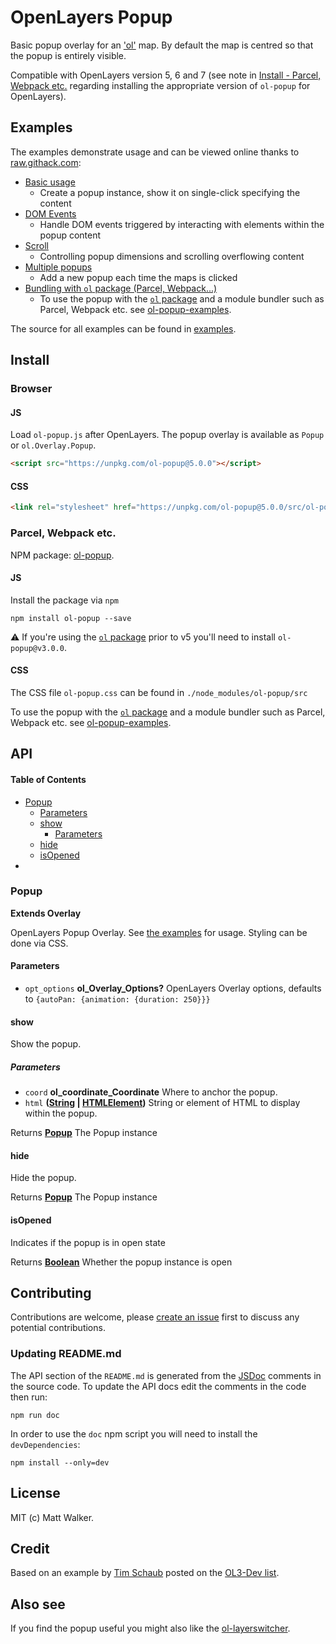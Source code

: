 # OpenLayers Popup

Basic popup overlay for an ['ol'](https://github.com/openlayers/openlayers) map. By
default the map is centred so that the popup is entirely visible.

Compatible with OpenLayers version 5, 6 and 7 (see note in [Install - Parcel,
Webpack etc.](#parcel-webpack-etc) regarding installing the appropriate version
of `ol-popup` for OpenLayers).

## Examples

The examples demonstrate usage and can be viewed online thanks to [raw.githack.com](http://raw.githack.com/):

*   [Basic usage](http://raw.githack.com/walkermatt/ol-popup/master/examples/popup.html)
    *   Create a popup instance, show it on single-click specifying the content
*   [DOM Events](http://raw.githack.com/walkermatt/ol-popup/master/examples/dom-events.html)
    *   Handle DOM events triggered by interacting with elements within the popup content
*   [Scroll](http://raw.githack.com/walkermatt/ol-popup/master/examples/scroll.html)
    *   Controlling popup dimensions and scrolling overflowing content
*   [Multiple popups](http://raw.githack.com/walkermatt/ol-popup/master/examples/multiple.html)
    *   Add a new popup each time the maps is clicked
*   [Bundling with `ol` package (Parcel, Webpack...)](https://github.com/walkermatt/ol-popup-examples)
    *   To use the popup with the [`ol` package](https://www.npmjs.com/package/ol) and a module bundler such as Parcel, Webpack etc. see [ol-popup-examples](https://github.com/walkermatt/ol-popup-examples).

The source for all examples can be found in [examples](examples).

## Install

### Browser

#### JS

Load `ol-popup.js` after OpenLayers. The popup overlay is available as `Popup` or `ol.Overlay.Popup`.

```HTML
<script src="https://unpkg.com/ol-popup@5.0.0"></script>
```

#### CSS

```HTML
<link rel="stylesheet" href="https://unpkg.com/ol-popup@5.0.0/src/ol-popup.css" />
```

### Parcel, Webpack etc.

NPM package: [ol-popup](https://www.npmjs.com/package/ol-popup).

#### JS

Install the package via `npm`

    npm install ol-popup --save

:warning: If you're using the [`ol` package](https://www.npmjs.com/package/ol) prior to v5 you'll need to install `ol-popup@v3.0.0`.

#### CSS

The CSS file `ol-popup.css` can be found in `./node_modules/ol-popup/src`

To use the popup with the [`ol` package](https://www.npmjs.com/package/ol) and a module bundler such as Parcel, Webpack etc. see [ol-popup-examples](https://github.com/walkermatt/ol-popup-examples).

## API

<!-- Generated by documentation.js. Update this documentation by updating the source code. -->

#### Table of Contents

*   [Popup](#popup)
    *   [Parameters](#parameters)
    *   [show](#show)
        *   [Parameters](#parameters-1)
    *   [hide](#hide)
    *   [isOpened](#isopened)
*   [](#)

### Popup

**Extends Overlay**

OpenLayers Popup Overlay.
See [the examples](./examples) for usage. Styling can be done via CSS.

#### Parameters

*   `opt_options` **ol\_Overlay\_Options?** OpenLayers Overlay options,
    defaults to `{autoPan: {animation: {duration: 250}}}`

#### show

Show the popup.

##### Parameters

*   `coord` **ol\_coordinate\_Coordinate** Where to anchor the popup.
*   `html` **([String](https://developer.mozilla.org/docs/Web/JavaScript/Reference/Global_Objects/String) | [HTMLElement](https://developer.mozilla.org/docs/Web/HTML/Element))** String or element of HTML to display within the popup.

Returns **[Popup](#popup)** The Popup instance

#### hide

Hide the popup.

Returns **[Popup](#popup)** The Popup instance

#### isOpened

Indicates if the popup is in open state

Returns **[Boolean](https://developer.mozilla.org/docs/Web/JavaScript/Reference/Global_Objects/Boolean)** Whether the popup instance is open

###

## Contributing

Contributions are welcome, please [create an issue](https://github.com/walkermatt/ol-popup/issues) first to discuss any potential contributions.

### Updating README.md

The API section of the `README.md` is generated from the [JSDoc](http://usejsdoc.org/) comments in the source code. To update the API docs edit the comments in the code then run:

    npm run doc

In order to use the `doc` npm script you will need to install the `devDependencies`:

    npm install --only=dev

## License

MIT (c) Matt Walker.

## Credit

Based on an example by [Tim Schaub](https://github.com/tschaub) posted on the
[OL3-Dev list](https://groups.google.com/forum/#!forum/ol3-dev).

## Also see

If you find the popup useful you might also like the
[ol-layerswitcher](https://github.com/walkermatt/ol-layerswitcher).
